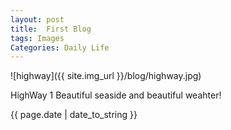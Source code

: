 ```yaml
---
layout: post
title:  First Blog
tags: Images
Categories: Daily Life
---
```

![highway]({{ site.img_url }}/blog/highway.jpg)

HighWay 1
Beautiful seaside and beautiful weahter!

{{ page.date | date_to_string }}
